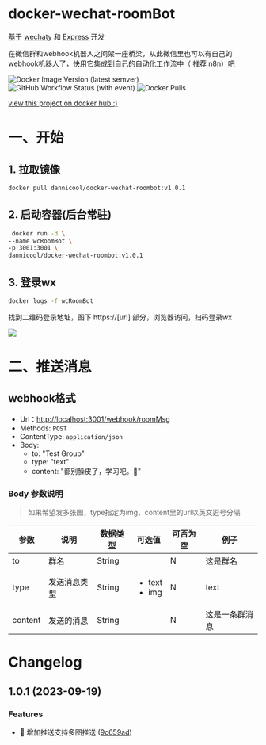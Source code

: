 # docker-wechat-roomBot

基于 [wechaty](https://github.com/wechaty/wechaty#readme) 和 [Express](https://github.com/expressjs/express) 开发

在微信群和webhook机器人之间架一座桥梁，从此微信里也可以有自己的webhook机器人了，快用它集成到自己的自动化工作流中（ 推荐 [n8n](https://github.com/n8n-io/n8n)）吧

![Docker Image Version (latest semver)](https://img.shields.io/docker/v/dannicool/docker-wechat-roombot) ![GitHub Workflow Status (with event)](https://img.shields.io/github/actions/workflow/status/danni-cool/docker-wechat-roomBot/docker-build.yml)  ![Docker Pulls](https://img.shields.io/docker/pulls/dannicool/docker-wechat-roombot)

[view this project on docker hub :)](https://hub.docker.com/repository/docker/dannicool/docker-wechat-roombot/general)

# 一、开始

## 1. 拉取镜像

```bash
docker pull dannicool/docker-wechat-roombot:v1.0.1
```

## 2. 启动容器(后台常驻)

```bash
 docker run -d \
--name wcRoomBot \
-p 3001:3001 \
dannicool/docker-wechat-roombot:v1.0.1
```

## 3. 登录wx

```bash
docker logs -f wcRoomBot
```

找到二维码登录地址，图下 https://[url] 部分，浏览器访问，扫码登录wx

![](https://cdn.jsdelivr.net/gh/danni-cool/blog.danni.cool/cdn/image/docker-login-wechat.png)

# 二、推送消息

## webhook格式

- Url：<http://localhost:3001/webhook/roomMsg>
- Methods: `POST`
- ContentType: `application/json`
- Body:
  - to:  "Test Group"
  - type: "text"
  - content: "都别臊皮了，学习吧。🤡"

### Body 参数说明

> 如果希望发多张图，type指定为img，content里的url以英文逗号分隔

| 参数 |  说明 | 数据类型 | 可选值 | 可否为空 | 例子 |
|--|--|--|--|--|--|
| to | 群名 | String |  |  N | 这是群名 |
| type | 发送消息类型 | String | <ul><li>text</li><li>img</li></ul>| N | text |
| content | 发送的消息 | String | | N | 这是一条群消息 |

# Changelog

## 1.0.1 (2023-09-19)

### Features

- 🎸 增加推送支持多图推送 ([9c659ad](https://github.com/danni-cool/docker-wechat-roomBot/commit/9c659ad15e1365194df1a02560ef4307ed2ecae5))
